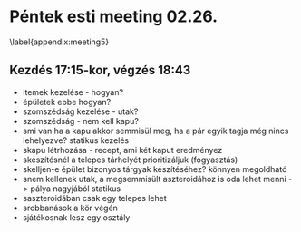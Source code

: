 # Péntek esti meeting 02.26.
\label{appendix:meeting5}

## Kezdés 17:15-kor, végzés 18:43

 - itemek kezelése - hogyan?
 - épületek ebbe hogyan?
 - szomszédság kezelése - utak?
 - szomszédság - nem kell kapu?
 - smi van ha a kapu akkor semmisül meg, ha a pár egyik tagja még nincs lehelyezve? statikus kezelés
 - skapu létrhozása - recept, ami két kaput eredményez
 - skészítésnél a telepes tárhelyét prioritizáljuk (fogyasztás)
 - skelljen-e épület bizonyos tárgyak készítéséhez? könnyen megoldható
 - snem kellenek utak, a megsemmisült aszteroidához is oda lehet menni -> pálya nagyjából statikus
 - saszteroidában csak egy telepes lehet
 - srobbanások a kör végén
 - sjátékosnak lesz egy osztály